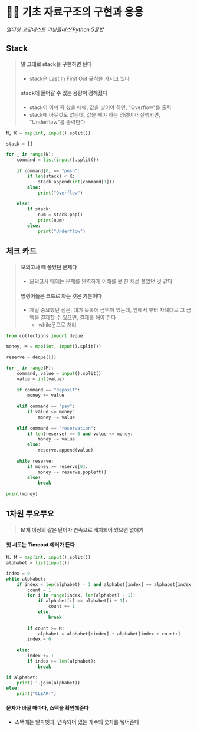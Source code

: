 # 🧑‍💻 기초 자료구조의 구현과 응용

*멀티잇 코딩테스트 러닝클래스'Python 5월반*



## Stack

> #### 말 그대로 stack을 구현하면 된다
>
> - stack은 Last In First Out 규칙을 가지고 있다
>
> #### stack에 들어갈 수 있는 용량이 정해졌다
>
> - stack이 이미 꽉 찼을 때에, 값을 넣어야 하면, "Overflow"를 출력
> - stack에 아무것도 없는데, 값을 빼야 하는 명령어가 실행되면, "Underflow"를 출력한다



```python
N, K = map(int, input().split())

stack = []

for _ in range(N):
	command = list(input().split())
	
	if command[0] == "push":
		if len(stack) < K:
			stack.append(int(command[1]))
		else:
			print("Overflow")
			
	else:
		if stack:
			num = stack.pop()
			print(num)
		else:
			print("Underflow")
```





## 체크 카드

> #### 모의고사 때 풀었던 문제다
>
> - 모의고사 때에는 문제를 완벽하게 이해를 못 한 체로 풀었던 것 같다
>
> #### 명령어들은 코드로 짜는 것은 기본이다
>
> - 제일 중요했던 점은, 대기 목록에 금액이 있는데, 앞에서 부터 차례대로 그 금액을 결제할 수 있으면, 결제를 해야 한다
>   - while문으로 처리



```python
from collections import deque

money, M = map(int, input().split())

reserve = deque([])

for _ in range(M):
	command, value = input().split()
	value = int(value)
	
	if command == "deposit":
		money += value
	
	elif command == "pay":
		if value <= money:
			money -= value
			
	elif command == "reservation":
		if len(reserve) == 0 and value <= money:
			money -= value
		else:
			reserve.append(value)
			
	while reserve:
		if money >= reserve[0]:
			money -= reserve.popleft()
		else:
			break
			
print(money)
```







## 1차원 뿌요뿌요

> #### M개 이상의 같은 단어가 연속으로 배치되어 있으면 없애기



#### 첫 시도는 Timeout 에러가 뜬다

```python
N, M = map(int, input().split())
alphabet = list(input())

index = 0
while alphabet:
	if index < len(alphabet) - 1 and alphabet[index] == alphabet[index + 1]:
		count = 1
		for i in range(index, len(alphabet) - 1):
			if alphabet[i] == alphabet[i + 1]:
				count += 1
			else:
				break
				
		if count >= M:
			alphabet = alphabet[:index] + alphabet[index + count:]
		index = 0 
		
	else:
		index += 1
		if index >= len(alphabet):
			break

if alphabet:
	print(''.join(alphabet))
else:
	print("CLEAR!")
```



#### 문자가 바뀔 때마다, 스택을 확인해준다

- 스택에는 알파벳과, 연속되어 있는 개수의 숫자를 넣어준다



